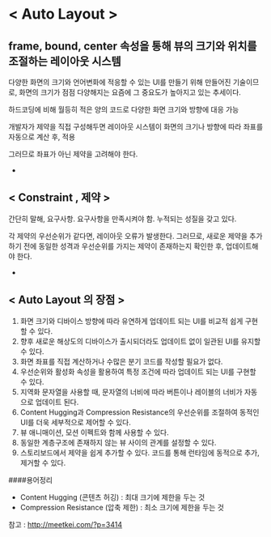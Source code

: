 < Auto Layout >
===================
frame, bound, center 속성을 통해 뷰의 크기와 위치를 조절하는 레이아웃 시스템
---------------------
다양한 화면의 크기와 언어변화에 적응할 수 있는 UI를 만들기 위해 만들어진 기술이므로, 화면의 크기가 점점 다양해지는 요즘에 그 중요도가 높아지고 있는 추세이다.

하드코딩에 비해 월등히 적은 양의 코드로 다양한 화면 크기와 방향에 대응 가능

개발자가 제약을 직접 구성해두면 레이아웃 시스템이 화면의 크기나 방향에 따라 좌표를 자동으로 계산 후, 적용

그러므로 좌표가 아닌 제약을 고려해야 한다.

-
< Constraint , 제약 >
-

간단히 말해, 요구사항.  요구사항을 만족시켜야 함. 누적되는 성질을 갖고 있다. 

각 제약의 우선순위가 같다면, 레이아웃 오류가 발생한다. 그러므로, 새로운 제약을 추가하기 전에 동일한 성격과 우선순위를 가지는 제약이 존재하는지 확인한 후, 업데이트해야 한다.


-
< Auto Layout 의 장점 >
-
1. 화면 크기와 디바이스 방향에 따라 유연하게 업데이트 되는 UI를 비교적 쉽게 구현할 수 있다.
2. 향후 새로운 해상도의 디바이스가 출시되더라도 업데이트 없이 일관된 UI를 유지할 수 있다.
3. 화면 좌표를 직접 계산하거나 수많은 분기 코드를 작성할 필요가 없다.
4. 우선순위와 활성화 속성을 활용하여 특정 조건에 따라 업데이트 되는 UI를 구현할 수 있다.
5. 지역화 문자열을 사용할 때, 문자열의 너비에 따라 버튼이나 레이블의 너비가 자동으로 업데이트 된다.
6. Content Hugging과 Compression Resistance의 우선순위를 조절하여 동적인 UI를 더욱 세부적으로 제어할 수 있다.
7. 뷰 애니매이션, 모션 이펙트와 함께 사용할 수 있다.
8. 동일한 계층구조에 존재하지 않는 뷰 사이의 관계를 설정할 수 있다. 
9. 스토리보드에서 제약을 쉽게 추가할 수 있다. 코드를 통해 런타임에 동적으로 추가, 제거할 수 있다.


####용어정리 
* Content Hugging (콘텐츠 허깅) : 최대 크기에 제한을 두는 것 
* Compression Resistance (압축 제한) : 최소 크기에 제한을 두는 것 


참고 : <http://meetkei.com/?p=3414>
